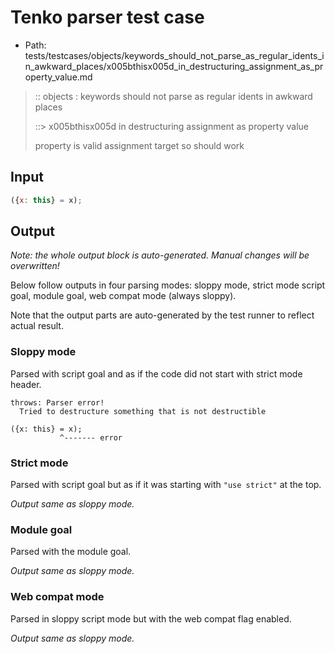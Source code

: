 # Tenko parser test case

- Path: tests/testcases/objects/keywords_should_not_parse_as_regular_idents_in_awkward_places/x005bthisx005d_in_destructuring_assignment_as_property_value.md

> :: objects : keywords should not parse as regular idents in awkward places
>
> ::> x005bthisx005d in destructuring assignment as property value
>
> property is valid assignment target so should work

## Input

`````js
({x: this} = x);
`````

## Output

_Note: the whole output block is auto-generated. Manual changes will be overwritten!_

Below follow outputs in four parsing modes: sloppy mode, strict mode script goal, module goal, web compat mode (always sloppy).

Note that the output parts are auto-generated by the test runner to reflect actual result.

### Sloppy mode

Parsed with script goal and as if the code did not start with strict mode header.

`````
throws: Parser error!
  Tried to destructure something that is not destructible

({x: this} = x);
           ^------- error
`````

### Strict mode

Parsed with script goal but as if it was starting with `"use strict"` at the top.

_Output same as sloppy mode._

### Module goal

Parsed with the module goal.

_Output same as sloppy mode._

### Web compat mode

Parsed in sloppy script mode but with the web compat flag enabled.

_Output same as sloppy mode._
